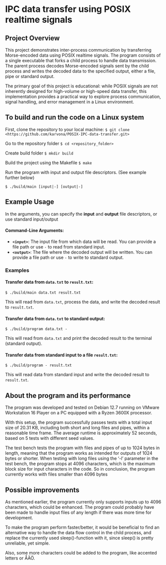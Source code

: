 # IPC data transfer using POSIX realtime signals

## Project Overview
This project demonstrates inter-process communication by transferring Morse-encoded data using POSIX realtime signals. The program consists of a single executable that forks a child process to handle data transmission. The parent process decodes Morse-encoded signals sent by the child process and writes the decoded data to the specified output, either a file, pipe or standard output.

The primary goal of this project is educational: while POSIX signals are not inherently designed for high-volume or high-speed data transfer, this implementation provides a practical way to explore process communication, signal handling, and error management in a Linux environment.

## To build and run the code on a Linux system
First, clone the repository to your local machine:
`$ git clone <https://github.com/karvona/POSIX-IPC-data-transfer.git>`

Go to the repository folder
`$ cd <repository_folder>`

Create build folder
`$ mkdir build`

Build the project using the Makefile
`$ make`

Run the program with input and output file descriptors. (See example further below)

`$ ./build/main [input|-] [output|-]`


## Example Usage
In the arguments, you can specify the **input** and **output** file descriptors, or use standard input/output
#### Command-Line Arguments:
- **`<input>`**: The input file from which data will be read. You can provide a file path or use `-` to read from standard input.
- **`<output>`**: The file where the decoded output will be written. You can provide a file path or use `-` to write to standard output.

### Examples
#### Transfer data from `data.txt` to `result.txt`:

`$ ./build/main data.txt result.txt`

This will read from `data.txt`, process the data, and write the decoded result to `result.txt`.

#### Transfer data from `data.txt` to standard output:
   
`$ ./build/program data.txt -`

This will read from `data.txt` and print the decoded result to the terminal (standard output).

#### Transfer data from standard input to a file `result.txt`:

`$ ./build/program - result.txt`

This will read data from standard input and write the decoded result to `result.txt`.


## About the program and its performance

The program was developed and tested on Debian 12.7 running on VMware Workstation 16
Player on a PC equipped with a Ryzen 3600X processor.

With this setup, the program successfully passes tests with a total input size of 20.31 KB, including both short and long files and pipes, within a reasonable time frame. The average runtime is approximately 52 seconds, based on 5 tests with different seed values.

The test bench tests the program with files and pipes of up to 1024 bytes in length, meaning
that the program works as intended for outputs of 1024 bytes or shorter. When testing with
long files using the ‘-l’ parameter in the test bench, the program stops at 4096 characters,
which is the maximum block size for input characters in the code. So in conclusion, the
program currently works with files smaller than 4096 bytes


## Possible improvements
As mentioned earlier, the program currently only supports inputs up to 4096 characters,
which could be enhanced. The program could probably have been made to handle input files
of any length if there was more time for development.

To make the program perform faster/better, it would be beneficial to find an alternative way to handle the data flow control in the child process, and replace the
currently used sleep()-function with it, since sleep() is pretty unreliable, yet simple.


Also, some more characters could be added to the program, like accented letters or ÅÄÖ.
